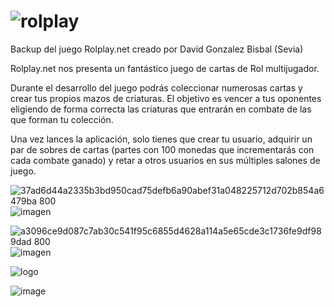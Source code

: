 # ![rolplay](https://github.com/NinjasCL-archive/rolplay/assets/292738/65d0e18b-863e-454e-be3d-a6ee007cd9fd)

Backup del juego Rolplay.net creado por David Gonzalez Bisbal (Sevia)

Rolplay.net nos presenta un fantástico juego de cartas de Rol multijugador.

Durante el desarrollo del juego podrás coleccionar numerosas cartas y crear tus propios mazos de criaturas. El objetivo es vencer a tus oponentes eligiendo de forma correcta las criaturas que entrarán en combate de las que forman tu colección.

Una vez lances la aplicación, solo tienes que crear tu usuario, adquirir un par de sobres de cartas (partes con 100 monedas que incrementarás con cada combate ganado) y retar a otros usuarios en sus múltiples salones de juego.

![37ad6d44a2335b3bd950cad75defb6a90abef31a048225712d702b854a6479ba 800](https://github.com/NinjasCL-archive/rolplay/assets/292738/396cb8be-aa5d-4dbf-9178-8f1977ed9c99)
![imagen](https://github.com/NinjasCL-archive/rolplay/assets/292738/5ac97c24-d98b-4d5d-bf76-f483b8b313f4)

![a3096ce9d087c7ab30c541f95c6855d4628a114a5e65cde3c1736fe9df989dad 800](https://github.com/NinjasCL-archive/rolplay/assets/292738/05f83b66-6c0d-4b03-ae49-e62ffe5c04c6)
![imagen](https://github.com/NinjasCL-archive/rolplay/assets/292738/1c53dca6-d769-4e3b-addd-a047ba5a7b98)


![logo](https://github.com/NinjasCL-archive/rolplay/assets/292738/c44cdbac-1218-4bc7-b978-e09dc422f076)

![image](https://github.com/NinjasCL-archive/rolplay/assets/292738/551e1737-725c-493d-958f-343f292467fa)
